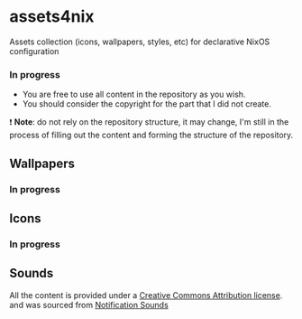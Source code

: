 # assets4nix

Assets collection (icons, wallpapers, styles, etc) for declarative NixOS configuration

### In progress

- You are free to use all content in the repository as you wish.
- You should consider the copyright for the part that I did not create.

❗ **Note**: do not rely on the repository structure, it may change,
I'm still in the process of filling out the content and forming the structure of the repository.

## Wallpapers

### In progress

## Icons

### In progress


## Sounds

All the content is provided under a 
[Creative Commons Attribution license](https://notificationsounds.com/terms-of-use#copyright). 
and was sourced from [Notification Sounds](https://notificationsounds.com/)
